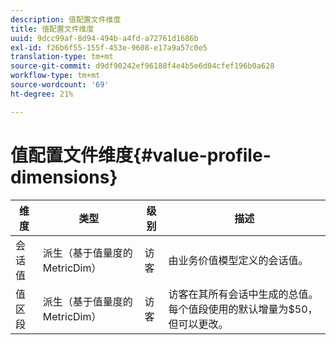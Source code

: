 ```yaml
---
description: 值配置文件维度
title: 值配置文件维度
uuid: 9dcc99af-8d94-494b-a4fd-a72761d1686b
exl-id: f26b6f55-155f-453e-9608-e17a9a57c0e5
translation-type: tm+mt
source-git-commit: d9df90242ef96188f4e4b5e6d04cfef196b0a628
workflow-type: tm+mt
source-wordcount: '69'
ht-degree: 21%

---
```


# 值配置文件维度{#value-profile-dimensions}

| 维度 | 类型 | 级别 | 描述 |
|---|---|---|---|
| 会话值 | 派生（基于值量度的MetricDim） | 访客 | 由业务价值模型定义的会话值。 |
| 值区段 | 派生（基于值量度的MetricDim） | 访客 | 访客在其所有会话中生成的总值。 每个值段使用的默认增量为$50，但可以更改。 |

